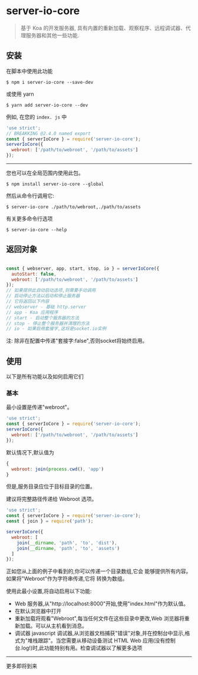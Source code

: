 # server-io-core

> 基于 Koa 的开发服务器, 具有内置的重新加载、观察程序、远程调试器、代理服务器和其他一些功能.

## 安装

在脚本中使用此功能

```
$ npm i server-io-core --save-dev
```
或使用 yarn

```
$ yarn add server-io-core --dev
```

例如, 在您的 `index. js` 中

```js
'use strict';
// BREAKKING @2.4.0 named export
const { serverIoCore } = require('server-io-core');
serverIoCore({
  webroot: ['/path/to/webroot', '/path/to/assets']
});
```

---

您也可以在全局范围内使用此包。

```
$ npm install server-io-core --global
```
然后从命令行调用它:
```
$ server-io-core ./path/to/webroot,./path/to/assets
```
有关更多命令行选项
```
$ server-io-core --help
```

## 返回对象

```js

const { webserver, app, start, stop, io } = serverIoCore({
  autoStart: false,
  webroot: ['/path/to/webroot', '/path/to/assets']
});
// 如果提供此自动启动选项,则需要手动调用
// 启动停止方法以启动和停止服务器
// 它将返回以下内容
// webserver - 基础 http.server
// app - Koa 应用程序
// start - 启动整个服务器的方法
// stop - 停止整个服务器并清理的方法
// io - 如果启用套接字,这将是socket.io实例

```

注: 除非在配置中传递"套接字:false",否则socket将始终启用。

## 使用

以下是所有功能以及如何启用它们

### 基本

最小设置是传递"webroot"。

```js
'use strict';
const { serverIoCore } = require('server-io-core');
serverIoCore({
  webroot: ['/path/to/webroot', '/path/to/assets']
});
```

默认情况下,默认值为

```js
{
  webroot: join(process.cwd(), 'app')
}
```

但是,服务目录应位于目标目录的位置。

建议将完整路径传递给 Webroot 选项。

```js
'use strict';
const { serverIoCore } = require('server-io-core');
const { join } = require('path');

serverIoCore({
  webroot: [
    join(__dirname, 'path', 'to', 'dist'),
    join(__dirname, 'path', 'to', 'assets')
  ]
});

```

正如您从上面的例子中看到的,你可以传递一个目录数组,它会
能够提供所有内容。如果将"Webroot"作为字符串传递,它将
转换为数组。

使用此最小设置,将自动启用以下功能:

* Web 服务器,从"http://localhost:8000"开始,使用"index.html"作为默认值。
* 在默认浏览器中打开
* 重新加载将观看"Webroot",每当任何文件在这些目录中更改,Web 浏览器将重新加载。可以从主机看到消息。
* 调试器 javascript 调试器,从浏览器文档捕获"错误"对象,并在控制台中显示,格式为"堆栈跟踪"。当您需要从移动设备测试 HTML Web 应用(没有控制台.log!)时,此功能特别有用。检查调试器以了解更多选项


---

更多即将到来
